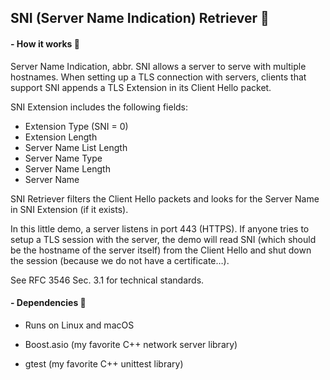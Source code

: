 ## SNI (Server Name Indication) Retriever 🐶

#### - How it works 🐶

Server Name Indication, abbr. SNI allows a server to serve with multiple hostnames. When setting up a TLS connection with servers, clients that support SNI appends a TLS Extension in its Client Hello packet.

SNI Extension includes the following fields:

- Extension Type (SNI = 0)
- Extension Length
- Server Name List Length
- Server Name Type
- Server Name Length
- Server Name

SNI Retriever filters the Client Hello packets and looks for the Server Name in SNI Extension (if it exists).

In this little demo, a server listens in port 443 (HTTPS). If anyone tries to setup a TLS session with the server,  the demo will read SNI (which should be the hostname of the server itself) from the Client Hello and shut down the session (because we do not have a certificate…).

See RFC 3546 Sec. 3.1 for technical standards.



#### - Dependencies 🐶

- Runs on Linux and macOS

- Boost.asio (my favorite C++ network server library)

- gtest (my favorite C++ unittest library)

